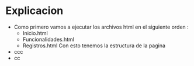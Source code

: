 # Explicacion 
* Como primero vamos a ejecutar los archivos html en el siguiente orden :
    * Inicio.html
    * Funcionalidades.html
    * Registros.html
  Con esto tenemos la estructura de la pagina
* ccc
* cc
